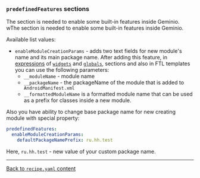 ### `predefinedFeatures` sections

The section is needed to enable some built-in features inside Geminio.
wThe section is needed to enable some built-in features inside Geminio.

Available list values:

- `enableModuleCreationParams` - adds two text fields for new module's name and its main package name.
  After adding this feature, in [expressions](../EXPRESSIONS.md) of [`widgets`](./WIDGETS.md)
  and [`globals`](./GLOBALS.md), sections and also in FTL templates you can use the following parameters:
    * `__moduleName` - module name
    * `__packageName` - the packageName of the module that is added to` AndroidManifest.xml`
    * `__formattedModuleName` is a formatted module name that can be used as a prefix for classes inside a new module.

Also you have ability to change base package name for new creating module with special property:

```yaml
predefinedFeatures:
  enableModuleCreationParams:
    defaultPackageNamePrefix: ru.hh.test
```

Here, `ru.hh.test` - new value of your custom package name.

---

[Back to `recipe.yaml` content](../RECIPE_CONTENT.md)